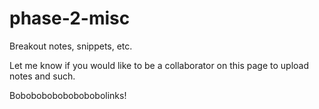 # phase-2-misc

Breakout notes, snippets, etc.

Let me know if you would like to be a collaborator on this page to upload notes and such.

Bobobobobobobobobolinks!
